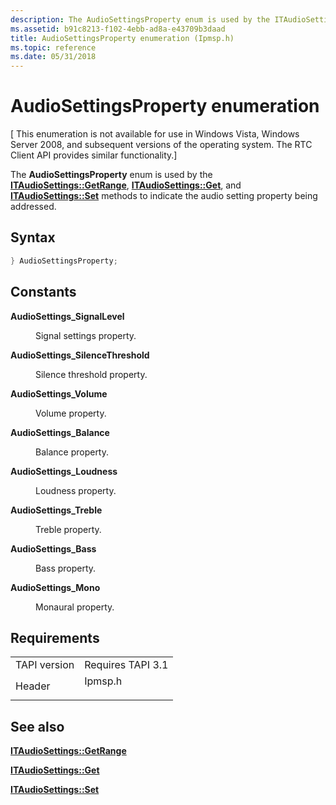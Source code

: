 ```yaml
---
description: The AudioSettingsProperty enum is used by the ITAudioSettings::GetRange, ITAudioSettings::Get, and ITAudioSettings::Set methods to indicate the audio setting property being addressed.
ms.assetid: b91c8213-f102-4ebb-ad8a-e43709b3daad
title: AudioSettingsProperty enumeration (Ipmsp.h)
ms.topic: reference
ms.date: 05/31/2018
---
```


# AudioSettingsProperty enumeration

\[ This enumeration is not available for use in Windows Vista, Windows Server 2008, and subsequent versions of the operating system. The RTC Client API provides similar functionality.\]

The **AudioSettingsProperty** enum is used by the [**ITAudioSettings::GetRange**](itaudiosettings-getrange.md), [**ITAudioSettings::Get**](itaudiosettings-get.md), and [**ITAudioSettings::Set**](itaudiosettings-set.md) methods to indicate the audio setting property being addressed.

## Syntax


```C++
} AudioSettingsProperty;
```



## Constants

<dl> <dt>

<span id="AudioSettings_SignalLevel"></span><span id="audiosettings_signallevel"></span><span id="AUDIOSETTINGS_SIGNALLEVEL"></span>**AudioSettings\_SignalLevel**
</dt> <dd>

Signal settings property.

</dd> <dt>

<span id="AudioSettings_SilenceThreshold"></span><span id="audiosettings_silencethreshold"></span><span id="AUDIOSETTINGS_SILENCETHRESHOLD"></span>**AudioSettings\_SilenceThreshold**
</dt> <dd>

Silence threshold property.

</dd> <dt>

<span id="AudioSettings_Volume"></span><span id="audiosettings_volume"></span><span id="AUDIOSETTINGS_VOLUME"></span>**AudioSettings\_Volume**
</dt> <dd>

Volume property.

</dd> <dt>

<span id="AudioSettings_Balance"></span><span id="audiosettings_balance"></span><span id="AUDIOSETTINGS_BALANCE"></span>**AudioSettings\_Balance**
</dt> <dd>

Balance property.

</dd> <dt>

<span id="AudioSettings_Loudness"></span><span id="audiosettings_loudness"></span><span id="AUDIOSETTINGS_LOUDNESS"></span>**AudioSettings\_Loudness**
</dt> <dd>

Loudness property.

</dd> <dt>

<span id="AudioSettings_Treble"></span><span id="audiosettings_treble"></span><span id="AUDIOSETTINGS_TREBLE"></span>**AudioSettings\_Treble**
</dt> <dd>

Treble property.

</dd> <dt>

<span id="AudioSettings_Bass"></span><span id="audiosettings_bass"></span><span id="AUDIOSETTINGS_BASS"></span>**AudioSettings\_Bass**
</dt> <dd>

Bass property.

</dd> <dt>

<span id="AudioSettings_Mono"></span><span id="audiosettings_mono"></span><span id="AUDIOSETTINGS_MONO"></span>**AudioSettings\_Mono**
</dt> <dd>

Monaural property.

</dd> </dl>

## Requirements



|                         |                                                                                    |
|-------------------------|------------------------------------------------------------------------------------|
| TAPI version<br/> | Requires TAPI 3.1<br/>                                                       |
| Header<br/>       | <dl> <dt>Ipmsp.h</dt> </dl> |



## See also

<dl> <dt>

[**ITAudioSettings::GetRange**](itaudiosettings-getrange.md)
</dt> <dt>

[**ITAudioSettings::Get**](itaudiosettings-get.md)
</dt> <dt>

[**ITAudioSettings::Set**](itaudiosettings-set.md)
</dt> </dl>

 

 




